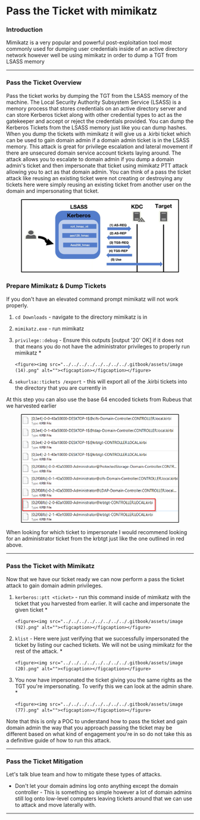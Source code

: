 # Pass the Ticket with mimikatz

### **Introduction**

Mimikatz is a very popular and powerful post-exploitation tool most commonly used for dumping user credentials inside of an active directory network however well be using mimikatz in order to dump a TGT from LSASS memory

***

### **Pass the Ticket Overview**

Pass the ticket works by dumping the TGT from the LSASS memory of the machine. The Local Security Authority Subsystem Service (LSASS) is a memory process that stores credentials on an active directory server and can store Kerberos ticket along with other credential types to act as the gatekeeper and accept or reject the credentials provided. You can dump the Kerberos Tickets from the LSASS memory just like you can dump hashes. When you dump the tickets with mimikatz it will give us a .kirbi ticket which can be used to gain domain admin if a domain admin ticket is in the LSASS memory. This attack is great for privilege escalation and lateral movement if there are unsecured domain service account tickets laying around. The attack allows you to escalate to domain admin if you dump a domain admin's ticket and then impersonate that ticket using mimikatz PTT attack allowing you to act as that domain admin. You can think of a pass the ticket attack like reusing an existing ticket were not creating or destroying any tickets here were simply reusing an existing ticket from another user on the domain and impersonating that ticket.&#x20;

<figure><img src="../../../../../../../../.gitbook/assets/image (22).png" alt=""><figcaption></figcaption></figure>

### **Prepare Mimikatz & Dump Tickets**

If you don't have an elevated command prompt mimikatz will not work properly.

1. `cd Downloads` - navigate to the directory mimikatz is in
2. `mimikatz.exe` - run mimikatz
3. `privilege::debug` - Ensure this outputs \[output '20' OK] if it does not that means you do not have the administrator privileges to properly run mimikatz&#x20;
   *

       <figure><img src="../../../../../../../../.gitbook/assets/image (14).png" alt=""><figcaption></figcaption></figure>
4. `sekurlsa::tickets /export` - this will export all of the .kirbi tickets into the directory that you are currently in

At this step you can also use the base 64 encoded tickets from Rubeus that we harvested earlier

<figure><img src="../../../../../../../../.gitbook/assets/image (80).png" alt=""><figcaption></figcaption></figure>

When looking for which ticket to impersonate I would recommend looking for an administrator ticket from the krbtgt just like the one outlined in red above.

***

### **Pass the Ticket with Mimikatz**

Now that we have our ticket ready we can now perform a pass the ticket attack to gain domain admin privileges.

1. `kerberos::ptt <ticket>` - run this command inside of mimikatz with the ticket that you harvested from earlier. It will cache and impersonate the given ticket&#x20;
   *

       <figure><img src="../../../../../../../../.gitbook/assets/image (92).png" alt=""><figcaption></figcaption></figure>
2. `klist` - Here were just verifying that we successfully impersonated the ticket by listing our cached tickets. We will not be using mimikatz for the rest of the attack.&#x20;
   *

       <figure><img src="../../../../../../../../.gitbook/assets/image (20).png" alt=""><figcaption></figcaption></figure>
3. You now have impersonated the ticket giving you the same rights as the TGT you're impersonating. To verify this we can look at the admin share.&#x20;
   *

       <figure><img src="../../../../../../../../.gitbook/assets/image (77).png" alt=""><figcaption></figcaption></figure>

Note that this is only a POC to understand how to pass the ticket and gain domain admin the way that you approach passing the ticket may be different based on what kind of engagement you're in so do not take this as a definitive guide of how to run this attack.

***

### **Pass the Ticket Mitigation**

Let's talk blue team and how to mitigate these types of attacks.

* Don't let your domain admins log onto anything except the domain controller - This is something so simple however a lot of domain admins still log onto low-level computers leaving tickets around that we can use to attack and move laterally with.

***
